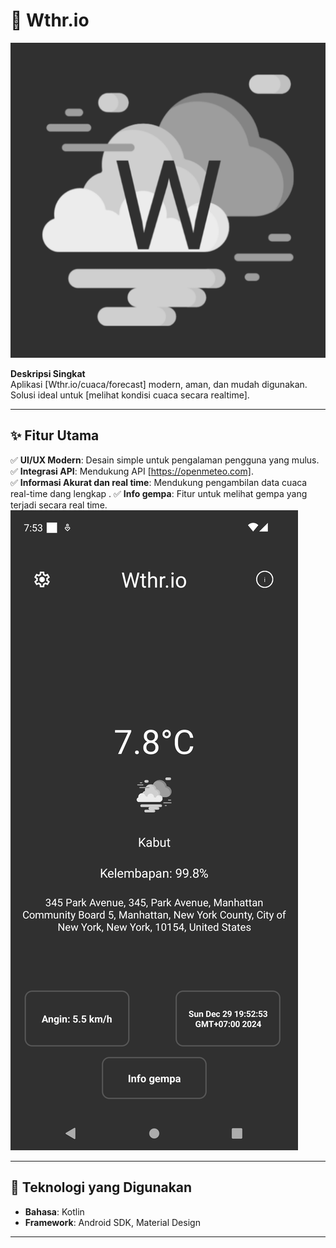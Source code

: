 # 🚀 Wthr.io  

![Logo atau Banner Aplikasi](https://github.com/Fauzansyz/Wthr.io-repo/blob/assets/ic_launcher.png)  

**Deskripsi Singkat**  
Aplikasi [Wthr.io/cuaca/forecast] modern, aman, dan mudah digunakan. Solusi ideal untuk [melihat kondisi cuaca secara realtime].  

---

## ✨ Fitur Utama  
✅ **UI/UX Modern**: Desain simple untuk pengalaman pengguna yang mulus.  
✅ **Integrasi API**: Mendukung API [https://openmeteo.com].  
✅ **Informasi Akurat dan real time**: Mendukung pengambilan data cuaca real-time dang lengkap .
✅ **Info gempa**: Fitur untuk melihat gempa yang terjadi secara real time.  
![Screenshot Aplikasi](https://github.com/Fauzansyz/Wthr.io-repo/blob/assets/2024-12-29%2019-53-04%20High%20Res%20Screenshot.png)  

---

## 📱 Teknologi yang Digunakan  
- **Bahasa**: Kotlin  
- **Framework**: Android SDK, Material Design  

---
